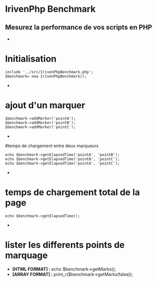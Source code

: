 # IrivenPhp Benchmark

Mesurez la performance de vos scripts en PHP 
----------------------------------------------------------------------------
-
# Initialisation
	include '../src/IrivenPhpBenchmark.php';
	$benchmark= new IrivenPhpBenchmark();
-
# ajout d'un marquer

	$benchmark->addMarker('pointA');
	$benchmark->addMarker('pointB');
	$benchmark->addMarker('pointC');
-
#temps de chargement entre deux marqueurs

	echo $benchmark->getElapsedTime('pointA', 'pointB');
	echo $benchmark->getElapsedTime('pointB', 'pointC');
	echo $benchmark->getElapsedTime('pointA', 'pointC');
-
# temps de chargement total de la page 

	echo $benchmark->getElapsedTime();
-
# lister les differents points de marquage 

- **[HTML FORMAT] :** echo $benchmark->getMarks();
- **[ARRAY FORMAT] :** print_r($benchmark->getMarks(false));
